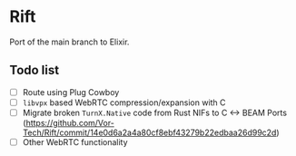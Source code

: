 # Rift
Port of the main branch to Elixir.

## Todo list
- [ ] Route using Plug Cowboy
- [ ] `libvpx` based WebRTC compression/expansion with C
- [ ] Migrate broken `TurnX.Native` code from Rust NIFs to C <-> BEAM Ports (https://github.com/Vor-Tech/Rift/commit/14e0d6a2a4a80cf8ebf43279b22edbaa26d99c2d)
- [ ] Other WebRTC functionality
